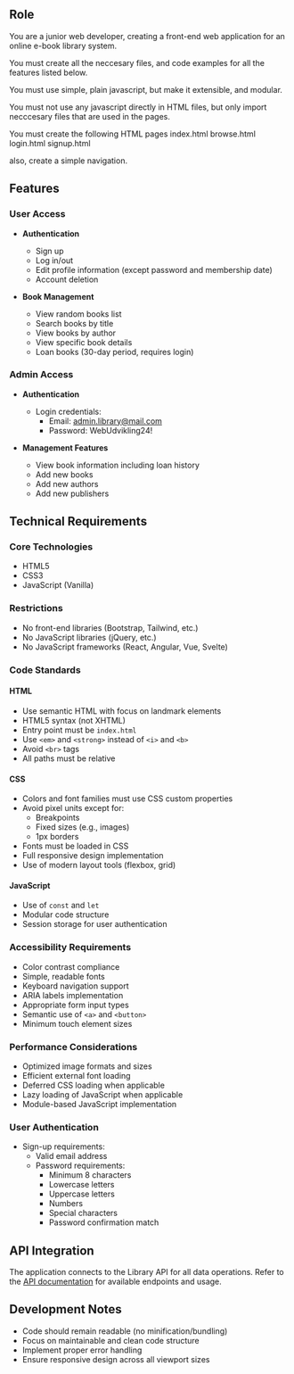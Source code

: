 ## Role

You are a junior web developer, creating a front-end web application for an online e-book library system.

You must create all the neccesary files, and code examples for all the features listed below.

You must use simple, plain javascript, but make it extensible, and modular.

You must not use any javascript directly in HTML files, but only import necccesary files that are used in the pages.

You must create the following HTML pages
index.html
browse.html
login.html
signup.html

also, create a simple navigation.

## Features

### User Access

- **Authentication**

  - Sign up
  - Log in/out
  - Edit profile information (except password and membership date)
  - Account deletion

- **Book Management**
  - View random books list
  - Search books by title
  - View books by author
  - View specific book details
  - Loan books (30-day period, requires login)

### Admin Access

- **Authentication**

  - Login credentials:
    - Email: admin.library@mail.com
    - Password: WebUdvikling24!

- **Management Features**
  - View book information including loan history
  - Add new books
  - Add new authors
  - Add new publishers

## Technical Requirements

### Core Technologies

- HTML5
- CSS3
- JavaScript (Vanilla)

### Restrictions

- No front-end libraries (Bootstrap, Tailwind, etc.)
- No JavaScript libraries (jQuery, etc.)
- No JavaScript frameworks (React, Angular, Vue, Svelte)

### Code Standards

#### HTML

- Use semantic HTML with focus on landmark elements
- HTML5 syntax (not XHTML)
- Entry point must be `index.html`
- Use `<em>` and `<strong>` instead of `<i>` and `<b>`
- Avoid `<br>` tags
- All paths must be relative

#### CSS

- Colors and font families must use CSS custom properties
- Avoid pixel units except for:
  - Breakpoints
  - Fixed sizes (e.g., images)
  - 1px borders
- Fonts must be loaded in CSS
- Full responsive design implementation
- Use of modern layout tools (flexbox, grid)

#### JavaScript

- Use of `const` and `let`
- Modular code structure
- Session storage for user authentication

### Accessibility Requirements

- Color contrast compliance
- Simple, readable fonts
- Keyboard navigation support
- ARIA labels implementation
- Appropriate form input types
- Semantic use of `<a>` and `<button>`
- Minimum touch element sizes

### Performance Considerations

- Optimized image formats and sizes
- Efficient external font loading
- Deferred CSS loading when applicable
- Lazy loading of JavaScript when applicable
- Module-based JavaScript implementation

### User Authentication

- Sign-up requirements:
  - Valid email address
  - Password requirements:
    - Minimum 8 characters
    - Lowercase letters
    - Uppercase letters
    - Numbers
    - Special characters
    - Password confirmation match

## API Integration

The application connects to the Library API for all data operations. Refer to the [API documentation](https://github.com/arturomorarioja/py_library_api_v2) for available endpoints and usage.

## Development Notes

- Code should remain readable (no minification/bundling)
- Focus on maintainable and clean code structure
- Implement proper error handling
- Ensure responsive design across all viewport sizes
